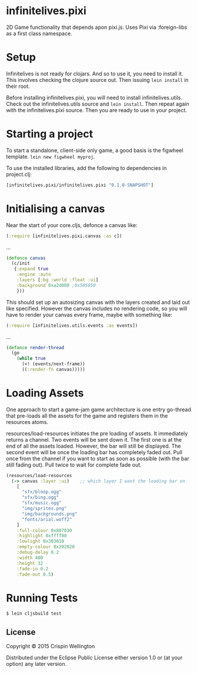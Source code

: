 # infinitelives.pixi
2D Game functionality that depends apon pixi.js. Uses Pixi via :foreign-libs as a first class namespace.

# Setup

Infinitelives is not ready for clojars. And so to use it, you need to install it. This involves checking the clojure source out. Then issuing `lein install` in their root.

Before installing infinitelives.pixi, you will need to install infinitelives.utils. Check out the infinitelives.utils source and `lein install`. Then repeat again with the infinitelives.pixi source. Then you are ready to use in your project.

# Starting a project

To start a standalone, client-side only game, a good basis is the figwheel template. `lein new figwheel myproj`.

To use the installed libraries, add the following to dependencies in project.clj:

```clojure
[infinitelives.pixi/infinitelives.pixi "0.1.0-SNAPSHOT"]
```

# Initialising a canvas

Near the start of your core.cljs, defonce a canvas like:

```clojure
(:require [infinitelives.pixi.canvas :as c])
```
...
```clojure
(defonce canvas
  (c/init
   {:expand true
    :engine :auto
    :layers [:bg :world :float :ui]
    :background 0xa2d000 ;0x505050
    }))
```

This should set up an autosizing canvas with the layers created and laid out like specified. However the canvas includes no rendering code, so you will have to render your canvas every frame, maybe with something like:

```clojure
(:require [infinitelives.utils.events :as events])
```
...
```clojure
(defonce render-thread
  (go
    (while true
      (<! (events/next-frame))
      ((:render-fn canvas)))))
```

# Loading Assets

One approach to start a game-jam game architecture is one entry go-thread that pre-loads all the assets for the game and registers them in the resources atoms.

resources/load-resources initiates the pre loading of assets. It immediately returns a channel. Two events will be sent down it. The first one is at the end of all the assets loaded. However, the bar will still be displayed. The second event will be once the loading bar has completely faded out. Pull once from the channel if you want to start as soon as possible (with the bar still fading out). Pull twice to wait for complete fade out.

```clojure
(resources/load-resources
  (-> canvas :layer :ui)    ;; which layer I want the loading bar on
    [
      "sfx/bloop.ogg"
      "sfx/bing.ogg"
      "sfx/music.ogg"
      "img/sprites.png"
      "img/backgrounds.png"
      "fonts/arial.woff2"
    ]
    :full-colour 0x807030
    :highlight 0xffff80
    :lowlight 0x303010
    :empty-colour 0x202020
    :debug-delay 0.2
    :width 400
    :height 32
    :fade-in 0.2
    :fade-out 0.5)
```

# Running Tests
```bash
$ lein cljsbuild test
```

## License

Copyright © 2015 Crispin Wellington

Distributed under the Eclipse Public License either version 1.0 or (at your option) any later version.
